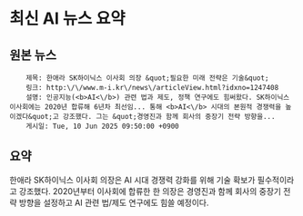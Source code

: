 # 최신 AI 뉴스 요약

## 원본 뉴스
		제목: 한애라 SK하이닉스 이사회 의장 &quot;필요한 미래 전략은 기술&quot;
		링크: http:\/\/www.m-i.kr\/news\/articleView.html?idxno=1247408
		설명: 인공지능(<b>AI<\/b>) 관련 법과 제도, 정책 연구에도 힘써왔다. SK하이닉스 이사회에는 2020년 합류해 6년차 최선임... 통해 <b>AI<\/b> 시대의 본원적 경쟁력을 높이겠다&quot;고 강조했다. 그는 &quot;경영진과 함께 회사의 중장기 전략 방향을... 
		게시일: Tue, 10 Jun 2025 09:50:00 +0900


## 요약
한애라 SK하이닉스 이사회 의장은 AI 시대 경쟁력 강화를 위해 기술 확보가 필수적이라고 강조했다. 2020년부터 이사회에 합류한 한 의장은 경영진과 함께 회사의 중장기 전략 방향을 설정하고 AI 관련 법/제도 연구에도 힘쓸 예정이다.
